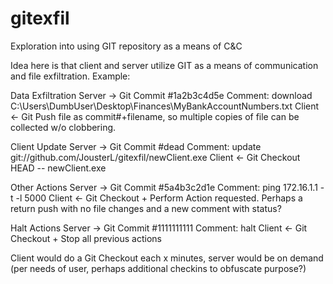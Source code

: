 # gitexfil
Exploration into using GIT repository as a means of C&amp;C

Idea here is that client and server utilize GIT as a means of communication and file exfiltration. Example:

Data Exfiltration
Server -> Git Commit #1a2b3c4d5e Comment: download C:\Users\DumbUser\Desktop\Finances\MyBankAccountNumbers.txt
Client <- Git Push file as commit#+filename, so multiple copies of file can be collected w/o clobbering.

Client Update
Server -> Git Commit #dead Comment: update git://github.com/JousterL/gitexfil/newClient.exe
Client <- Git Checkout HEAD -- newClient.exe

Other Actions
Server -> Git Commit #5a4b3c2d1e Comment: ping 172.16.1.1 -t -l 5000
Client <- Git Checkout + Perform Action requested. Perhaps a return push with no file changes and a new comment with status?

Halt Actions
Server -> Git Commit #1111111111 Comment: halt
Client <- Git Checkout + Stop all previous actions

Client would do a Git Checkout each x minutes, server would be on demand (per needs of user, perhaps additional checkins to obfuscate purpose?)
